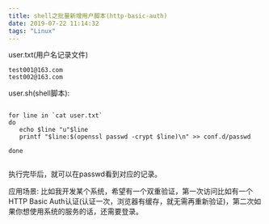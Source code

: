 ```yaml
---
title: shell之批量新增用户脚本(http-basic-auth)
date: 2019-07-22 11:14:32
tags: "Linux"
---
```


user.txt(用户名记录文件)
```
test001@163.com
test002@163.com

```


user.sh(shell脚本):
```

for line in `cat user.txt`
do
   echo $line "u"$line
   printf "$line:$(openssl passwd -crypt $line)\n" >> conf.d/passwd

done


```

执行完毕后，就可以在passwd看到对应的记录。


应用场景:
比如我开发某个系统，希望有一个双重验证，第一次访问比如有一个HTTP Basic Auth认证(认证一次，浏览器有缓存，就无需再重新验证)，第二次如果你想使用系统的服务的话，还需要登录。
<!--more-->

